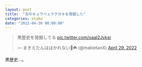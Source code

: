 ```yaml
---
layout: post
title:  "古のキュウべぇラクガキを発掘した"
categories: otaku
date: "2022-04-30 00:00:00"
---
```


<blockquote class="twitter-tweet tw-align-center"><p lang="ja" dir="ltr">黒歴史を発掘してる <a href="https://t.co/oaaI2Jvksr">pic.twitter.com/oaaI2Jvksr</a></p>&mdash; まきえたんははかれない🥦☘️ (@makietanX) <a href="https://twitter.com/makietanX/status/1520059580830875649?ref_src=twsrc%5Etfw">April 29, 2022</a></blockquote> <script async src="https://platform.twitter.com/widgets.js" charset="utf-8"></script>

黒歴史...。
